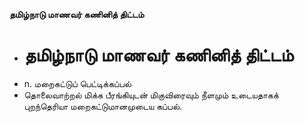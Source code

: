**தமிழ்நாடு மாணவர் கணினித் திட்டம்**
- # தமிழ்நாடு மாணவர் கணினித் திட்டம்
- n. மறைகட்டுப் பெட்டிக்கப்பல்
- தொலைவாற்றல் மிக்க பீரங்கியுடன் மிகுவிரைவும் நீளமும் உடையதாகக் புறந்தெரியா மறைகட்டுமானமுடைய கப்பல்.

